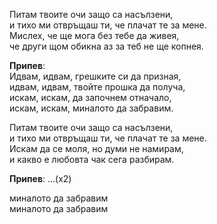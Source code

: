 Питам твоите очи защо са насълзени, <br />
и тихо ми отвръщаш ти, че плачат те за мене. <br />
Мислех, че ще мога без тебе да живея, <br />
че други щом обикна аз за теб не ще копнея.

**Припев**: <br />
Идвам, идвам, грешките си да призная, <br />
идвам, идвам, твойте прошка да получа, <br />
искам, искам, да започнем отначало, <br />
искам, искам, миналото да забравим.

Питам твоите очи защо са насълзени, <br />
и тихо ми отвръщаш ти, че плачат те за мене. <br />
Искам да се моля, но думи не намирам, <br />
и какво е любовта чак сега разбирам.

**Припев**: ...(х2)

миналото да забравим <br />
миналото да забравим